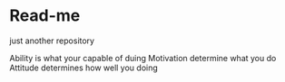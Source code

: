 # Read-me
just another repository

Ability is what your capable of duing
Motivation determine what you do
Attitude determines how well you doing
